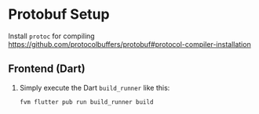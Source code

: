 # Protobuf Setup

Install `protoc` for compiling https://github.com/protocolbuffers/protobuf#protocol-compiler-installation

## Frontend (Dart)

1. Simply execute the Dart `build_runner` like this:
   ```bash
   fvm flutter pub run build_runner build
   ```

